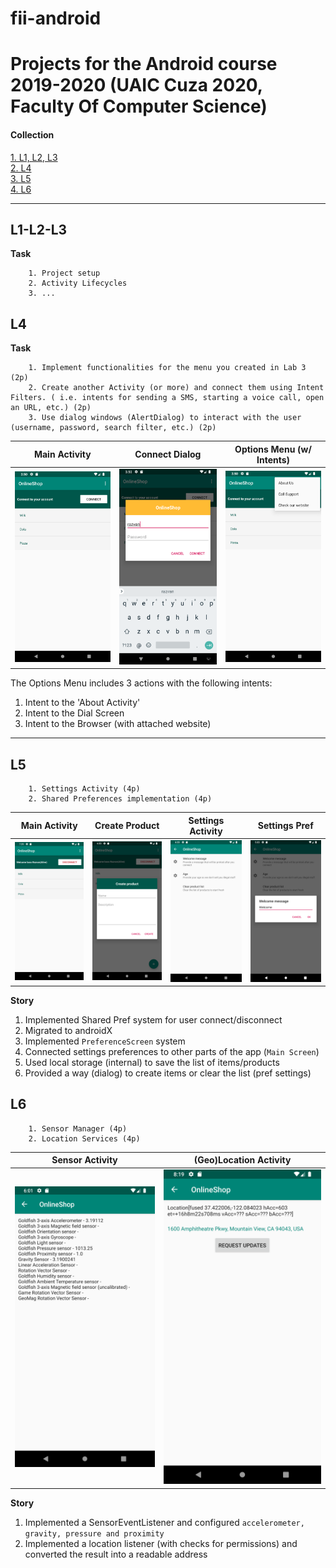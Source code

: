 # fii-android

# Projects for the Android course 2019-2020 (UAIC Cuza 2020, Faculty Of Computer Science)

#### Collection

[1. L1, L2, L3](###L1-L2-L3)  
[2. L4](###L4)  
[3. L5](###L5)  
[4. L6](###L6)

---

## L1-L2-L3

**Task**

```
    1. Project setup
    2. Activity Lifecycles
    3. ...
```

## L4

**Task**

```
    1. Implement functionalities for the menu you created in Lab 3 (2p)
    2. Create another Activity (or more) and connect them using Intent Filters. ( i.e. intents for sending a SMS, starting a voice call, open an URL, etc.) (2p)
    3. Use dialog windows (AlertDialog) to interact with the user (username, password, search filter, etc.) (2p)
```

| Main Activity                        | Connect Dialog                           | Options Menu (w/ Intents)           |
| ------------------------------------ | ---------------------------------------- | ----------------------------------- |
| ![Main Activity](images/l4_main.png) | ![Connect Dialog ](images/l4_dialog.png) | ![Options Menu](images/l4_menu.png) |

The Options Menu includes 3 actions with the following intents:

1. Intent to the 'About Activity'
2. Intent to the Dial Screen
3. Intent to the Browser (with attached website)

---

## L5

```
    1. Settings Activity (4p)
    2. Shared Preferences implementation (4p)
```

| Main Activity                        | Create Product                       | Settings Activity                            | Settings Pref                                 |
| ------------------------------------ | ------------------------------------ | -------------------------------------------- | --------------------------------------------- |
| ![Main Activity](images/l5_main.png) | ![Create Product](images/l5_add.png) | ![Settings Activity](images/l5_settings.png) | ![Settings Pref](images/l5_settings_pref.png) |

**Story**

1. Implemented Shared Pref system for user connect/disconnect
2. Migrated to androidX
3. Implemented `PreferenceScreen` system
4. Connected settings preferences to other parts of the app (`Main Screen`)
5. Used local storage (internal) to save the list of items/products
6. Provided a way (dialog) to create items or clear the list (pref settings)

## L6

```
    1. Sensor Manager (4p)
    2. Location Services (4p)
```

| Sensor Activity                           | (Geo)Location Activity                       |
| ----------------------------------------- | -------------------------------------------- |
| ![Sensor Activity](images/l6_sensors.png) | ![Location Activity](images/l6_location.png) |

**Story**

1. Implemented a SensorEventListener and configured `accelerometer, gravity, pressure and proximity`
2. Implemented a location listener (with checks for permissions) and converted the result into a readable address
